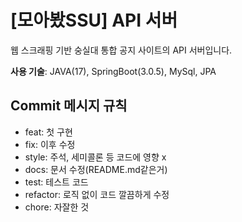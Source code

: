 # [모아봤SSU] API 서버

웹 스크래핑 기반 숭실대 통합 공지 사이트의 API 서버입니다.

**사용 기술**:  JAVA(17), SpringBoot(3.0.5), MySql, JPA

## Commit 메시지 규칙
- feat: 첫 구현
- fix: 이후 수정
- style: 주석, 세미콜론 등 코드에 영향 x
- docs: 문서 수정(README.md같은거)
- test: 테스트 코드
- refactor: 로직 없이 코드 깔끔하게 수정
- chore: 자잘한 것
